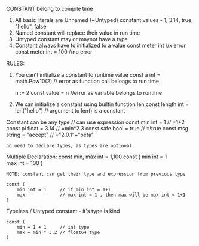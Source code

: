 CONSTANT belong to compile time

1. All basic literals are Unnamed (~Untyped) constant values - 1, 3.14, true, "hello", false
2. Named constant will replace their value in run time
3. Untyped constant may or maynot have a type
4. Constant always have to initialized to a value
    const meter int //x error
    const meter int = 100 //no error

RULES:
1. You can't initialize a constant to runtime value
    const a int = math.Pow10(2) // error as function call belongs to run time

    n := 2
    const value = n //error as variable belongs to runtime

2. We can initialize a constant using builtin function len
    const length int = len("hello") // argument to len() is a constant

Constant can be any type
                                    // can use expression
    const min int  = 1              // =1+2
    const pi float = 3.14           // =min*2.3
    const safe bool = true          // =!true
    const msg string = "accept"     // ="2.0.1"+"beta"

    no need to declare types, as types are optional.

Multiple Declaration:
    const min, max int = 1,100
    const (
        min int = 1     
        max int = 100
    )

    NOTE: constant can get their type and expression from previous type

    const (
        min int = 1     // if min int = 1+1
        max             // max int = 1 , then max will be max int = 1+1
    )

Typeless / Untyped constant - it's type is kind

    const (
		min = 1 + 1     // int type
		max = min * 3.2 // float64 type
	)


